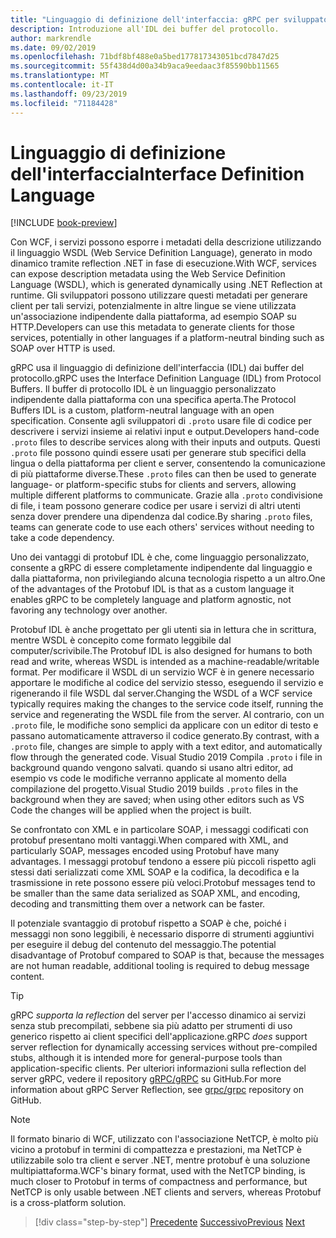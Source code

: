 ```yaml
---
title: "Linguaggio di definizione dell'interfaccia: gRPC per sviluppatori WCF"
description: Introduzione all'IDL dei buffer del protocollo.
author: markrendle
ms.date: 09/02/2019
ms.openlocfilehash: 71bdf8bf488e0a5bed177817343051bcd7847d25
ms.sourcegitcommit: 55f438d4d00a34b9aca9eedaac3f85590bb11565
ms.translationtype: MT
ms.contentlocale: it-IT
ms.lasthandoff: 09/23/2019
ms.locfileid: "71184428"
---
```

# <a name="interface-definition-language"></a><span data-ttu-id="e0bda-103">Linguaggio di definizione dell'interfaccia</span><span class="sxs-lookup"><span data-stu-id="e0bda-103">Interface Definition Language</span></span>

[!INCLUDE [book-preview](../../../includes/book-preview.md)]

<span data-ttu-id="e0bda-104">Con WCF, i servizi possono esporre i metadati della descrizione utilizzando il linguaggio WSDL (Web Service Definition Language), generato in modo dinamico tramite reflection .NET in fase di esecuzione.</span><span class="sxs-lookup"><span data-stu-id="e0bda-104">With WCF, services can expose description metadata using the Web Service Definition Language (WSDL), which is generated dynamically using .NET Reflection at runtime.</span></span> <span data-ttu-id="e0bda-105">Gli sviluppatori possono utilizzare questi metadati per generare client per tali servizi, potenzialmente in altre lingue se viene utilizzata un'associazione indipendente dalla piattaforma, ad esempio SOAP su HTTP.</span><span class="sxs-lookup"><span data-stu-id="e0bda-105">Developers can use this metadata to generate clients for those services, potentially in other languages if a platform-neutral binding such as SOAP over HTTP is used.</span></span>

<span data-ttu-id="e0bda-106">gRPC usa il linguaggio di definizione dell'interfaccia (IDL) dai buffer del protocollo.</span><span class="sxs-lookup"><span data-stu-id="e0bda-106">gRPC uses the Interface Definition Language (IDL) from Protocol Buffers.</span></span> <span data-ttu-id="e0bda-107">Il buffer di protocollo IDL è un linguaggio personalizzato indipendente dalla piattaforma con una specifica aperta.</span><span class="sxs-lookup"><span data-stu-id="e0bda-107">The Protocol Buffers IDL is a custom, platform-neutral language with an open specification.</span></span> <span data-ttu-id="e0bda-108">Consente agli sviluppatori di `.proto` usare file di codice per descrivere i servizi insieme ai relativi input e output.</span><span class="sxs-lookup"><span data-stu-id="e0bda-108">Developers hand-code `.proto` files to describe services along with their inputs and outputs.</span></span> <span data-ttu-id="e0bda-109">Questi `.proto` file possono quindi essere usati per generare stub specifici della lingua o della piattaforma per client e server, consentendo la comunicazione di più piattaforme diverse.</span><span class="sxs-lookup"><span data-stu-id="e0bda-109">These `.proto` files can then be used to generate language- or platform-specific stubs for clients and servers, allowing multiple different platforms to communicate.</span></span> <span data-ttu-id="e0bda-110">Grazie alla `.proto` condivisione di file, i team possono generare codice per usare i servizi di altri utenti senza dover prendere una dipendenza dal codice.</span><span class="sxs-lookup"><span data-stu-id="e0bda-110">By sharing `.proto` files, teams can generate code to use each others' services without needing to take a code dependency.</span></span>

<span data-ttu-id="e0bda-111">Uno dei vantaggi di protobuf IDL è che, come linguaggio personalizzato, consente a gRPC di essere completamente indipendente dal linguaggio e dalla piattaforma, non privilegiando alcuna tecnologia rispetto a un altro.</span><span class="sxs-lookup"><span data-stu-id="e0bda-111">One of the advantages of the Protobuf IDL is that as a custom language it enables gRPC to be completely language and platform agnostic, not favoring any technology over another.</span></span>

<span data-ttu-id="e0bda-112">Protobuf IDL è anche progettato per gli utenti sia in lettura che in scrittura, mentre WSDL è concepito come formato leggibile dal computer/scrivibile.</span><span class="sxs-lookup"><span data-stu-id="e0bda-112">The Protobuf IDL is also designed for humans to both read and write, whereas WSDL is intended as a machine-readable/writable format.</span></span> <span data-ttu-id="e0bda-113">Per modificare il WSDL di un servizio WCF è in genere necessario apportare le modifiche al codice del servizio stesso, eseguendo il servizio e rigenerando il file WSDL dal server.</span><span class="sxs-lookup"><span data-stu-id="e0bda-113">Changing the WSDL of a WCF service typically requires making the changes to the service code itself, running the service and regenerating the WSDL file from the server.</span></span> <span data-ttu-id="e0bda-114">Al contrario, con un `.proto` file, le modifiche sono semplici da applicare con un editor di testo e passano automaticamente attraverso il codice generato.</span><span class="sxs-lookup"><span data-stu-id="e0bda-114">By contrast, with a `.proto` file, changes are simple to apply with a text editor, and automatically flow through the generated code.</span></span> <span data-ttu-id="e0bda-115">Visual Studio 2019 Compila `.proto` i file in background quando vengono salvati. quando si usano altri editor, ad esempio vs code le modifiche verranno applicate al momento della compilazione del progetto.</span><span class="sxs-lookup"><span data-stu-id="e0bda-115">Visual Studio 2019 builds `.proto` files in the background when they are saved; when using other editors such as VS Code the changes will be applied when the project is built.</span></span>

<span data-ttu-id="e0bda-116">Se confrontato con XML e in particolare SOAP, i messaggi codificati con protobuf presentano molti vantaggi.</span><span class="sxs-lookup"><span data-stu-id="e0bda-116">When compared with XML, and particularly SOAP, messages encoded using Protobuf have many advantages.</span></span> <span data-ttu-id="e0bda-117">I messaggi protobuf tendono a essere più piccoli rispetto agli stessi dati serializzati come XML SOAP e la codifica, la decodifica e la trasmissione in rete possono essere più veloci.</span><span class="sxs-lookup"><span data-stu-id="e0bda-117">Protobuf messages tend to be smaller than the same data serialized as SOAP XML, and encoding, decoding and transmitting them over a network can be faster.</span></span>

<span data-ttu-id="e0bda-118">Il potenziale svantaggio di protobuf rispetto a SOAP è che, poiché i messaggi non sono leggibili, è necessario disporre di strumenti aggiuntivi per eseguire il debug del contenuto del messaggio.</span><span class="sxs-lookup"><span data-stu-id="e0bda-118">The potential disadvantage of Protobuf compared to SOAP is that, because the messages are not human readable, additional tooling is required to debug message content.</span></span>

> [!TIP]
> <span data-ttu-id="e0bda-119">gRPC *supporta la reflection* del server per l'accesso dinamico ai servizi senza stub precompilati, sebbene sia più adatto per strumenti di uso generico rispetto ai client specifici dell'applicazione.</span><span class="sxs-lookup"><span data-stu-id="e0bda-119">gRPC *does* support server reflection for dynamically accessing services without pre-compiled stubs, although it is intended more for general-purpose tools than application-specific clients.</span></span> <span data-ttu-id="e0bda-120">Per ulteriori informazioni sulla reflection del server gRPC, vedere il repository [gRPC/gRPC](https://github.com/grpc/grpc/blob/master/doc/server-reflection.md) su GitHub.</span><span class="sxs-lookup"><span data-stu-id="e0bda-120">For more information about gRPC Server Reflection, see [grpc/grpc](https://github.com/grpc/grpc/blob/master/doc/server-reflection.md) repository on GitHub.</span></span>

> [!NOTE]
> <span data-ttu-id="e0bda-121">Il formato binario di WCF, utilizzato con l'associazione NetTCP, è molto più vicino a protobuf in termini di compattezza e prestazioni, ma NetTCP è utilizzabile solo tra client e server .NET, mentre protobuf è una soluzione multipiattaforma.</span><span class="sxs-lookup"><span data-stu-id="e0bda-121">WCF's binary format, used with the NetTCP binding, is much closer to Protobuf in terms of compactness and performance, but NetTCP is only usable between .NET clients and servers, whereas Protobuf is a cross-platform solution.</span></span>

>[!div class="step-by-step"]
><span data-ttu-id="e0bda-122">[Precedente](approach.md)
>[Successivo](network-protocols.md)</span><span class="sxs-lookup"><span data-stu-id="e0bda-122">[Previous](approach.md)
[Next](network-protocols.md)</span></span>

